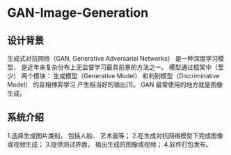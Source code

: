 # GAN-Image-Generation

## 设计背景

生成式对抗网络（GAN, Generative Adversarial Networks） 是一种深度学习模型，
是近年来复杂分布上无监督学习最具前景的方法之一。 模型通过框架中（至少） 两个模块：
生成模型（Generative Model） 和判别模型（Discriminative Model） 的互相博弈学习
产生相当好的输出[1]。 GAN 最常使用的地方就是图像生成。

## 系统介绍

1.选择生成图片类别， 包括人脸、 艺术画等；
2.在生成对抗网络模型下完成图像或视频生成；
3.提供测试界面， 输出生成的图像或视频；
4.软件打包发布。
